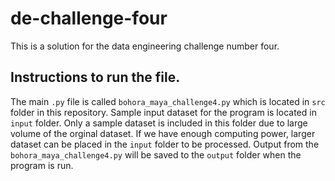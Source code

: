 # de-challenge-four
This is a solution for the data engineering challenge number four.

## Instructions to run the file.
The main `.py` file is called `bohora_maya_challenge4.py` which is located in `src` folder in this repository. Sample input dataset for
the program is located in `input` folder. Only a sample dataset is included in this folder due to large volume of the orginal dataset. If we have enough computing power, larger dataset can be placed in the `input` folder to be processed. Output from the `bohora_maya_challenge4.py` will be saved to the `output` folder when the program is run.
